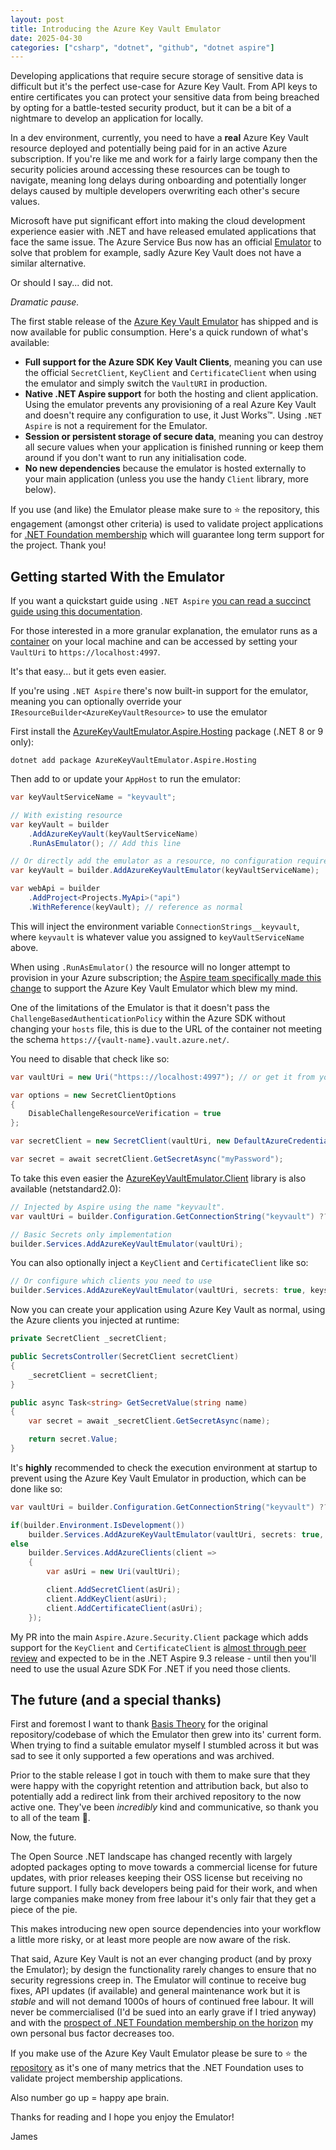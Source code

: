 ```yaml
---
layout: post
title: Introducing the Azure Key Vault Emulator
date: 2025-04-30
categories: ["csharp", "dotnet", "github", "dotnet aspire"]
---
```


Developing applications that require secure storage of sensitive data is difficult but it's the perfect use-case for Azure Key Vault. From API keys to entire certificates you can protect your sensitive data from being breached by opting for a battle-tested security product, but it can be a bit of a nightmare to develop an application for locally.

In a dev environment, currently, you need to have a **real** Azure Key Vault resource deployed and potentially being paid for in an active Azure subscription. If you're like me and work for a fairly large company then the security policies around accessing these resources can be tough to navigate, meaning long delays during onboarding and potentially longer delays caused by multiple developers overwriting each other's secure values.

Microsoft have put significant effort into making the cloud development experience easier with .NET and have released emulated applications that face the same issue. The Azure Service Bus now has an official [Emulator](https://learn.microsoft.com/en-us/azure/service-bus-messaging/overview-emulator) to solve that problem for example, sadly Azure Key Vault does not have a similar alternative. 

Or should I say... did not.

*Dramatic pause.*

The first stable release of the [Azure Key Vault Emulator](https://github.com/james-gould/azure-keyvault-emulator) has shipped and is now available for public consumption. Here's a quick rundown of what's available:

- **Full support for the Azure SDK Key Vault Clients**, meaning you can use the official `SecretClient`, `KeyClient` and `CertificateClient` when using the emulator and simply switch the `VaultURI` in production.
- **Native .NET Aspire support** for both the hosting and client application. Using the emulator prevents any provisioning of a real Azure Key Vault and doesn't require any configuration to use, it Just Works™. Using `.NET Aspire` is not a requirement for the Emulator.
- **Session or persistent storage of secure data**, meaning you can destroy all secure values when your application is finished running or keep them around if you don't want to run any initialisation code.
- **No new dependencies** because the emulator is hosted externally to your main application (unless you use the handy `Client` library, more below).

If you use (and like) the Emulator please make sure to ⭐ the repository, this engagement (amongst other criteria) is used to validate project applications for [.NET Foundation membership](https://github.com/dotnet-foundation/projects/issues/441) which will guarantee long term support for the project. Thank you!

## Getting started With the Emulator

If you want a quickstart guide using `.NET Aspire` [you can read a succinct guide using this documentation](https://github.com/james-gould/azure-keyvault-emulator/tree/development?tab=readme-ov-file#quickstart-net-aspire). 

For those interested in a more granular explanation, the emulator runs as a [container](https://hub.docker.com/r/jamesgoulddev/azure-keyvault-emulator) on your local machine and can be accessed by setting your `VaultUri` to `https://localhost:4997`.

It's that easy... but it gets even easier.

If you're using `.NET Aspire` there's now built-in support for the emulator, meaning you can optionally override your  `IResourceBuilder<AzureKeyVaultResource>` to use the emulator

First install the [AzureKeyVaultEmulator.Aspire.Hosting](https://www.nuget.org/packages/AzureKeyVaultEmulator.Aspire.Hosting) package (.NET 8 or 9 only):

```
dotnet add package AzureKeyVaultEmulator.Aspire.Hosting
```

Then add to or update your `AppHost` to run the emulator:

```cs
var keyVaultServiceName = "keyvault";

// With existing resource
var keyVault = builder
    .AddAzureKeyVault(keyVaultServiceName)
    .RunAsEmulator(); // Add this line

// Or directly add the emulator as a resource, no configuration required
var keyVault = builder.AddAzureKeyVaultEmulator(keyVaultServiceName);

var webApi = builder
    .AddProject<Projects.MyApi>("api")
    .WithReference(keyVault); // reference as normal
```

This will inject the environment variable `ConnectionStrings__keyvault`, where `keyvault` is whatever value you assigned to `keyVaultServiceName` above.

When using `.RunAsEmulator()` the resource will no longer attempt to provision in your Azure subscription; the [Aspire team specifically made this change](https://www.reddit.com/r/dotnet/comments/1k7pr7l/comment/mp3ohum/) to support the Azure Key Vault Emulator which blew my mind.

One of the limitations of the Emulator is that it doesn't pass the `ChallengeBasedAuthenticationPolicy` within the Azure SDK without changing your `hosts` file, this is due to the URL of the container not meeting the schema `https://{vault-name}.vault.azure.net/`. 

You need to disable that check like so:

```cs
var vaultUri = new Uri("https:://localhost:4997"); // or get it from your configuration, env vars etc.

var options = new SecretClientOptions
{
    DisableChallengeResourceVerification = true
};

var secretClient = new SecretClient(vaultUri, new DefaultAzureCredential(), options);

var secret = await secretClient.GetSecretAsync("myPassword");
```

To take this even easier the [AzureKeyVaultEmulator.Client](https://www.nuget.org/packages/AzureKeyVaultEmulator.Client) library is also available (netstandard2.0):

```cs
// Injected by Aspire using the name "keyvault".
var vaultUri = builder.Configuration.GetConnectionString("keyvault") ?? string.Empty;

// Basic Secrets only implementation
builder.Services.AddAzureKeyVaultEmulator(vaultUri);
```

You can also optionally inject a `KeyClient` and `CertificateClient` like so:

```cs
// Or configure which clients you need to use
builder.Services.AddAzureKeyVaultEmulator(vaultUri, secrets: true, keys: true, certificates: false);
```

Now you can create your application using Azure Key Vault as normal, using the Azure clients you injected at runtime:

```cs
private SecretClient _secretClient;

public SecretsController(SecretClient secretClient)
{
    _secretClient = secretClient;
}

public async Task<string> GetSecretValue(string name)
{
    var secret = await _secretClient.GetSecretAsync(name);

    return secret.Value;
}
```

It's **highly** recommended to check the execution environment at startup to prevent using the Azure Key Vault Emulator in production, which can be done like so:

```cs
var vaultUri = builder.Configuration.GetConnectionString("keyvault") ?? string.Empty;

if(builder.Environment.IsDevelopment())
    builder.Services.AddAzureKeyVaultEmulator(vaultUri, secrets: true, certificates: true, keys: true);
else
    builder.Services.AddAzureClients(client =>
    {
        var asUri = new Uri(vaultUri);

        client.AddSecretClient(asUri);
        client.AddKeyClient(asUri);
        client.AddCertificateClient(asUri);
    });
```

My PR into the main `Aspire.Azure.Security.Client` package which adds support for the `KeyClient` and `CertificateClient` is [almost through peer review](https://github.com/dotnet/aspire/pull/8408) and expected to be in the .NET Aspire 9.3 release - until then you'll need to use the usual Azure SDK For .NET if you need those clients.

## The future (and a special thanks)

First and foremost I want to thank [Basis Theory](https://github.com/Basis-Theory/azure-keyvault-emulator) for the original repository/codebase of which the Emulator then grew into its' current form. When trying to find a suitable emulator myself I stumbled across it but was sad to see it only supported a few operations and was archived.

Prior to the stable release I got in touch with them to make sure that they were happy with the copyright retention and attribution back, but also to potentially add a redirect link from their archived repository to the now active one. They've been *incredibly* kind and communicative, so thank you to all of the team 💖.

Now, the future.

The Open Source .NET landscape has changed recently with largely adopted packages opting to move towards a commercial license for future updates, with prior releases keeping their OSS license but receiving no future support. I fully back developers being paid for their work, and when large companies make money from free labour it's only fair that they get a piece of the pie.

This makes introducing new open source dependencies into your workflow a little more risky, or at least more people are now aware of the risk.

That said, Azure Key Vault is not an ever changing product (and by proxy the Emulator); by design the functionality rarely changes to ensure that no security regressions creep in. The Emulator will continue to receive bug fixes, API updates (if available) and general maintenance work but it is *stable* and will not demand 1000s of hours of continued free labour. It will never be commercialised (I'd be sued into an early grave if I tried anyway) and with the [prospect of .NET Foundation membership on the horizon](https://github.com/dotnet-foundation/projects/issues/441) my own personal bus factor decreases too.

If you make use of the Azure Key Vault Emulator please be sure to ⭐ the [repository](https://github.com/james-gould/azure-keyvault-emulator) as it's one of many metrics that the .NET Foundation uses to validate project membership applications. 

Also number go up = happy ape brain.

Thanks for reading and I hope you enjoy the Emulator!

James